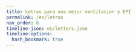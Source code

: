 ```yaml
---
title: Letras para una mejor ventilación y EPI
permalink: /es/letras
nav_order: 8
timeline-json: es/letters.json
timeline-options: 
  hash_bookmark: true
---
```

